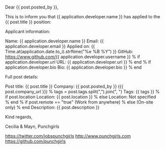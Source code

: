 Dear {{ post.posted_by }},

This is to inform you that {{ application.developer.name }} has applied to the {{ post.title }} position:

Applicant information:

Name: {{ application.developer.name }}
Email: {{ application.developer.email }}
Applied on: {{ Time.at(application.date.to_i).strftime("%e %B %Y") }}
GitHub: https://www.github.com/{{ application.developer.username }}
% if application.developer.url
URL: {{ application.developer.url }}
% end
% if application.developer.bio
Bio:
{{ application.developer.bio }}
% end

Full post details:

Post title: {{ post.title }}
Company: {{ post.posted_by }} ({{ post.company_url }})
% tags = post.tags.split(",").join(", ")
Tags: {{ tags }}
% if post.location
Location: {{ post.location }}
% else
Location: Not specified
% end
% if post.remote == "true"
(Work from anywhere)
% else
(On-site only)
% end
Description:
{{ post.description }}

Kind regards,

Cecilia & Mayn,
Punchgirls

https://twitter.com/jobspunchgirls
http://www.punchgirls.com
https://github.com/punchgirls
